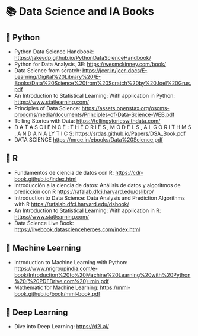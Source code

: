  # 📚 Data Science and IA Books
 
 
 ## 📗 Python 
 * Python Data Science Handbook: https://jakevdp.github.io/PythonDataScienceHandbook/
 * Python for Data Analysis, 3E: https://wesmckinney.com/book/
 * Data Science from scratch: https://jcer.in/jcer-docs/E-Learning/Digital%20Library%20/E-Books/Data%20Science%20from%20Scratch%20by%20Joel%20Grus.pdf
 * An Introduction to Statistical Learning: With application in Python: https://www.statlearning.com/
 * Principles of Data Science: https://assets.openstax.org/oscms-prodcms/media/documents/Principles-of-Data-Science-WEB.pdf
 * Telling Stories with Data: https://tellingstorieswithdata.com/
 * D A T A S C I E N C E : T H E O R I E S , M O D E L S , A L G O R I T H M S , A N D  A N A LY T I C S: https://srdas.github.io/Papers/DSA_Book.pdf
 * DATA SCIENCЕ https://mrce.in/ebooks/Data%20Science.pdf

 ## 📘 R 
 * Fundamentos de ciencia de datos con R:  https://cdr-book.github.io/index.html
 * Introducción a la ciencia de datos: Análisis de datos y algoritmos de predicción con R https://rafalab.dfci.harvard.edu/dslibro/
 * Introduction to Data Science: Data Analysis and Prediction Algorithms with R https://rafalab.dfci.harvard.edu/dsbook/
 * An Introduction to Statistical Learning: With application in R: https://www.statlearning.com/
 * Data Science Live Book: https://livebook.datascienceheroes.com/index.html
 
 
 ## 📙 Machine Learning
  * Introduction to Machine Learning with Python: https://www.nrigroupindia.com/e-book/Introduction%20to%20Machine%20Learning%20with%20Python%20(%20PDFDrive.com%20)-min.pdf
  * Mathematic for Machine Learning: https://mml-book.github.io/book/mml-book.pdf
 
 ## 📕 Deep Learning
 * Dive into Deep Learning: https://d2l.ai/
 
 
 
 
 

